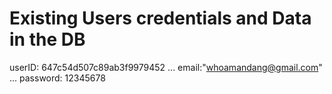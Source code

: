# Existing Users credentials and Data in the DB

userID: 647c54d507c89ab3f9979452
...
email:"whoamandang@gmail.com"
...
password: 12345678


